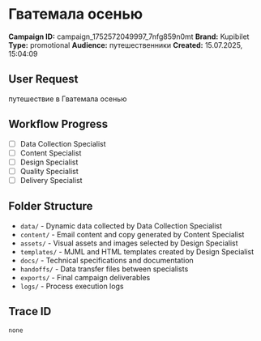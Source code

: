 # Гватемала осенью

**Campaign ID:** campaign_1752572049997_7nfg859n0mt
**Brand:** Kupibilet
**Type:** promotional
**Audience:** путешественники
**Created:** 15.07.2025, 15:04:09

## User Request
путешествие в Гватемала осенью

## Workflow Progress
- [ ] Data Collection Specialist
- [ ] Content Specialist  
- [ ] Design Specialist
- [ ] Quality Specialist
- [ ] Delivery Specialist

## Folder Structure

- `data/` - Dynamic data collected by Data Collection Specialist
- `content/` - Email content and copy generated by Content Specialist
- `assets/` - Visual assets and images selected by Design Specialist
- `templates/` - MJML and HTML templates created by Design Specialist
- `docs/` - Technical specifications and documentation
- `handoffs/` - Data transfer files between specialists
- `exports/` - Final campaign deliverables
- `logs/` - Process execution logs

## Trace ID
`none`
